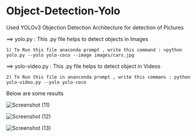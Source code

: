 # Object-Detection-Yolo

Used YOLOv3 Objection Detection Architecture for detection of Pictures 


==> yolo.py : This .py file helps to detect objects in Images 

    1) To Run this file anaconda prompt , write this command : >python yolo.py --yolo yolo-coco --image images/cars.jpg
    
==> yolo-video.py : This .py file helps to detect object in Videos

    2) To Run this file in ananconda prompt , write this commans : python yolo-video.py --yolo yolo-coco
    
    
    
    
   Below are some results 
   
   ![Screenshot (11)](https://user-images.githubusercontent.com/54737469/184343173-1d837bc3-e0c7-4329-9903-167b8b7d82fe.png)

   ![Screenshot (12)](https://user-images.githubusercontent.com/54737469/184343249-c3ef74a1-e674-4d5d-aad9-061e4fbc9d75.png)
   
   ![Screenshot (13)](https://user-images.githubusercontent.com/54737469/184343533-dae6bd15-f250-4e6e-ba3d-8cf7747746f8.png)

